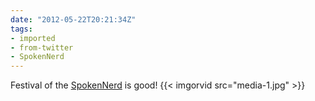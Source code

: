 ```yaml
---
date: "2012-05-22T20:21:34Z"
tags:
- imported
- from-twitter
- SpokenNerd
---
```

Festival of the [SpokenNerd](/tags/SpokenNerd) is good! {{< imgorvid src="media-1.jpg" >}}

